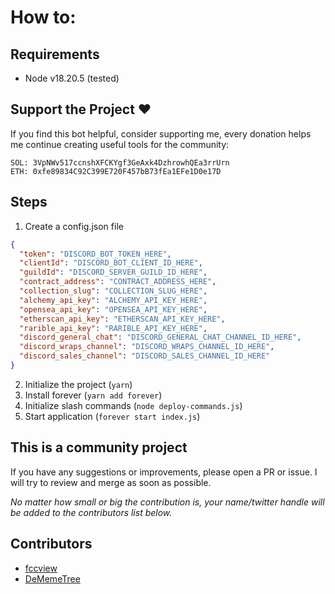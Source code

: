 # How to:

## Requirements

- Node v18.20.5 (tested)

## Support the Project ❤️

If you find this bot helpful, consider supporting me, every donation helps me continue creating useful tools for the community:

```
SOL: 3VpNWv517ccnshXFCKYgf3GeAxk4DzhrowhQEa3rrUrn
ETH: 0xfe89834C92C399E720F457bB73fEa1EFe1D0e17D
```

## Steps

1. Create a config.json file

```json
{
  "token": "DISCORD_BOT_TOKEN_HERE",
  "clientId": "DISCORD_BOT_CLIENT_ID_HERE",
  "guildId": "DISCORD_SERVER_GUILD_ID_HERE",
  "contract_address": "CONTRACT_ADDRESS_HERE",
  "collection_slug": "COLLECTION_SLUG_HERE",
  "alchemy_api_key": "ALCHEMY_API_KEY_HERE",
  "opensea_api_key": "OPENSEA_API_KEY_HERE",
  "etherscan_api_key": "ETHERSCAN_API_KEY_HERE",
  "rarible_api_key": "RARIBLE_API_KEY_HERE",
  "discord_general_chat": "DISCORD_GENERAL_CHAT_CHANNEL_ID_HERE",
  "discord_wraps_channel": "DISCORD_WRAPS_CHANNEL_ID_HERE",
  "discord_sales_channel": "DISCORD_SALES_CHANNEL_ID_HERE"
}
```

2. Initialize the project (`yarn`)
3. Install forever (`yarn add forever`)
4. Initialize slash commands (`node deploy-commands.js`)
5. Start application (`forever start index.js`)

## This is a community project

If you have any suggestions or improvements, please open a PR or issue.
I will try to review and merge as soon as possible.

_No matter how small or big the contribution is, your name/twitter handle will be added to the contributors list below._

## Contributors

- [fccview](https://x.com/fccview)
- [DeMemeTree](https://x.com/dmt_eth)
